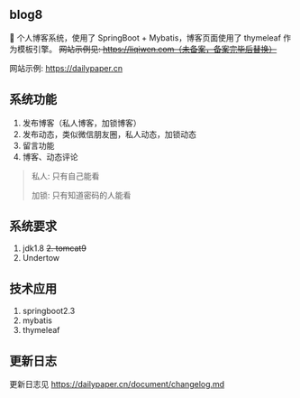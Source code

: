 ## blog8
📝 个人博客系统，使用了 SpringBoot + Mybatis，博客页面使用了 thymeleaf 作为模板引擎。
~~网站示例见: https://liqiwen.com（未备案，备案完毕后替换）~~

网站示例: https://dailypaper.cn

## 系统功能
1. 发布博客（私人博客，加锁博客）
2. 发布动态，类似微信朋友圈，私人动态，加锁动态
3. 留言功能
4. 博客、动态评论

> 私人: 只有自己能看
>
> 加锁: 只有知道密码的人能看
>

## 系统要求
1. jdk1.8
~~2. tomcat9~~
2. Undertow

## 技术应用
1. springboot2.3
2. mybatis
3. thymeleaf

## 更新日志
更新日志见  https://dailypaper.cn/document/changelog.md

